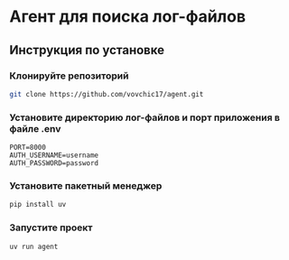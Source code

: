# Агент для поиска лог-файлов

## Инструкция по установке

### Клонируйте репозиторий
```bash
git clone https://github.com/vovchic17/agent.git
```

### Установите директорию лог-файлов и порт приложения в файле .env
```
PORT=8000
AUTH_USERNAME=username
AUTH_PASSWORD=password
```

### Установите пакетный менеджер
```bash
pip install uv
```

### Запустите проект
```bash
uv run agent
```